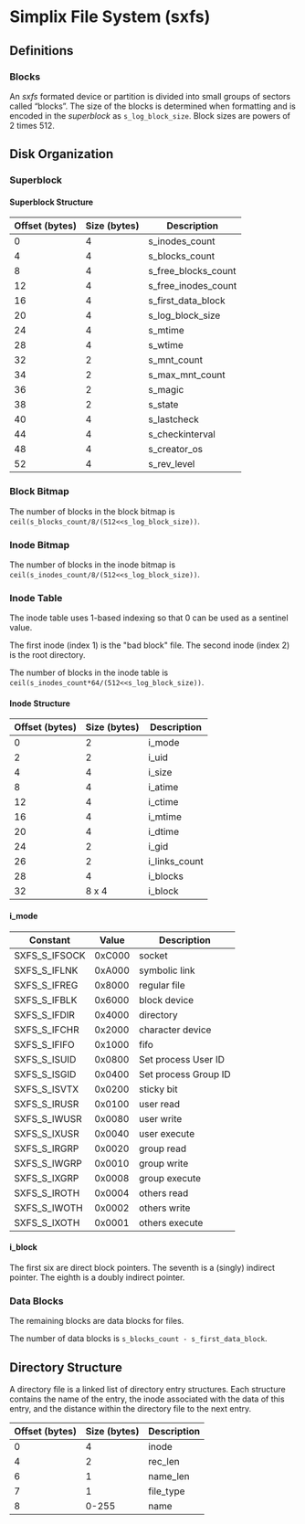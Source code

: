 Simplix File System (sxfs)
==========================

Definitions
-----------

### Blocks

An *sxfs* formated device or partition is divided into small groups of sectors called “blocks”. The size of the blocks is determined when formatting and is encoded in the *superblock* as `s_log_block_size`. Block sizes are powers of 2 times 512.

Disk Organization
-----------------

### Superblock

#### Superblock Structure

| Offset (bytes) | Size (bytes) | Description         |
|----------------|--------------|---------------------|
| 0              | 4            | s_inodes_count      |
| 4              | 4            | s_blocks_count      |
| 8              | 4            | s_free_blocks_count |
| 12             | 4            | s_free_inodes_count |
| 16             | 4            | s_first_data_block  |
| 20             | 4            | s_log_block_size    |
| 24             | 4            | s_mtime             |
| 28             | 4            | s_wtime             |
| 32             | 2            | s_mnt_count         |
| 34             | 2            | s_max_mnt_count     |
| 36             | 2            | s_magic             |
| 38             | 2            | s_state             |
| 40             | 4            | s_lastcheck         |
| 44             | 4            | s_checkinterval     |
| 48             | 4            | s_creator_os        |
| 52             | 4            | s_rev_level         |

### Block Bitmap

The number of blocks in the block bitmap is `ceil(s_blocks_count/8/(512<<s_log_block_size))`.

### Inode Bitmap

The number of blocks in the inode bitmap is `ceil(s_inodes_count/8/(512<<s_log_block_size))`.

### Inode Table

The inode table uses 1-based indexing so that 0 can be used as a sentinel value.

The first inode (index 1) is the "bad block" file. The second inode (index 2) is the root directory.

The number of blocks in the inode table is `ceil(s_inodes_count*64/(512<<s_log_block_size))`.

#### Inode Structure

| Offset (bytes) | Size (bytes) | Description   |
|----------------|--------------|---------------|
| 0              | 2            | i_mode        |
| 2              | 2            | i_uid         |
| 4              | 4            | i_size        |
| 8              | 4            | i_atime       |
| 12             | 4            | i_ctime       |
| 16             | 4            | i_mtime       |
| 20             | 4            | i_dtime       |
| 24             | 2            | i_gid         |
| 26             | 2            | i_links_count |
| 28             | 4            | i_blocks      |
| 32             | 8 x 4        | i_block       |

#### i_mode

| Constant      | Value  | Description          |
|---------------|--------|----------------------|
| SXFS_S_IFSOCK | 0xC000 | socket               |
| SXFS_S_IFLNK  | 0xA000 | symbolic link        |
| SXFS_S_IFREG  | 0x8000 | regular file         |
| SXFS_S_IFBLK  | 0x6000 | block device         |
| SXFS_S_IFDIR  | 0x4000 | directory            |
| SXFS_S_IFCHR  | 0x2000 | character device     |
| SXFS_S_IFIFO  | 0x1000 | fifo                 |
| SXFS_S_ISUID  | 0x0800 | Set process User ID  |
| SXFS_S_ISGID  | 0x0400 | Set process Group ID |
| SXFS_S_ISVTX  | 0x0200 | sticky bit           |
| SXFS_S_IRUSR  | 0x0100 | user read            |
| SXFS_S_IWUSR  | 0x0080 | user write           |
| SXFS_S_IXUSR  | 0x0040 | user execute         |
| SXFS_S_IRGRP  | 0x0020 | group read           |
| SXFS_S_IWGRP  | 0x0010 | group write          |
| SXFS_S_IXGRP  | 0x0008 | group execute        |
| SXFS_S_IROTH  | 0x0004 | others read          |
| SXFS_S_IWOTH  | 0x0002 | others write         |
| SXFS_S_IXOTH  | 0x0001 | others execute       |

#### i_block

The first six are direct block pointers. The seventh is a (singly) indirect pointer. The eighth is a doubly indirect
pointer.

### Data Blocks

The remaining blocks are data blocks for files.

The number of data blocks is `s_blocks_count - s_first_data_block`.

Directory Structure
-------------------

A directory file is a linked list of directory entry structures. Each structure contains the name of the entry, the
inode associated with the data of this entry, and the distance within the directory file to the next entry.

| Offset (bytes) | Size (bytes) | Description |
|----------------|--------------|-------------|
| 0              | 4            | inode       |
| 4              | 2            | rec_len     |
| 6              | 1            | name_len    |
| 7              | 1            | file_type   |
| 8              | 0-255        | name        |

